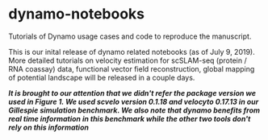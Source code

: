 # dynamo-notebooks
Tutorials of Dynamo usage cases and code to reproduce the manuscript. 

This is our inital release of dynamo related notebooks (as of July 9, 2019). More detailed tutorials on velocity estimation for scSLAM-seq (protein / RNA coassay) data, functional vector field reconstruction, global mapping of potential landscape will be released in a couple days.  

***It is brought to our attention that we didn't refer the package version we used in Figure 1. We used scvelo version 0.1.18 and velocyto 0.17.13 in our Gillespie simulation benchmark. We also note that dynamo benefits from real time information in this benchmark while the other two tools don't rely on this information***
